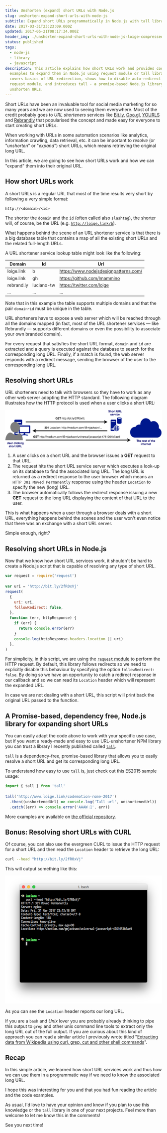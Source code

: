 ```yaml
---
title: Unshorten (expand) short URLs with Node.js
slug: unshorten-expand-short-urls-with-node-js
subtitle: Expand short URLs programmatically in Node.js with tall library
date: 2017-03-31T23:23:09.000Z
updated: 2017-05-21T08:17:34.000Z
header_img: ./unshorten-expand-short-urls-with-node-js-loige-compressed.jpg
status: published
tags:
  - node-js
  - library
  - javascript
description: This article explains how short URLs work and provides code
  examples to expand them in Node.js using request module or tall library. It
  covers basics of URL redirection, shows how to disable auto-redirect in
  request module, and introduces tall - a promise-based Node.js library to
  unshorten URLs.
---
```


Short URLs have been an invaluable tool for social media marketing for so many years and we are now used to seeing them everywhere. Most of the credit probably goes to _URL shorteners_ services like [Bit.ly](https://bitly.com), [Goo.gl](https://goo.gl/), [YOURLS](https://yourls.org/) and [Rebrandly](https://www.rebrandly.com) that popularised the concept and made easy for everyone to start creating short URLs.

When working with URLs in some automation scenarios like analytics, information crawling, data retrieval, etc. it can be important to _resolve_ (or "_unshorten_" or "_expand_") short URLs, which means retrieving the original long URL.

In this article, we are going to see how short URLs work and how we can "expand" them into their original URL.

## How short URLs work

A short URLs is a regular URL that most of the time results very short by following a very simple format:

```plaintext
http://<domain>/<id>
```

The shorter the `domain` and the `id` (often called also `slashtag`), the shorter will, of course, be the URL (e.g. [`http://loige.link/b`](http://loige.link/b)).

What happens behind the scene of an URL shortener service is that there is a big database table that contains a map of all the existing short URLs and the related full-length URLs.

A URL shortener service lookup table might look like the following:

| Domain     | Id         | Url                                   |
| ---------- | ---------- | ------------------------------------- |
| loige.link | b          | https://www.nodejsdesignpatterns.com/ |
| loige.link | gh         | https://github.com/lmammino           |
| rebrand.ly | luciano-tw | https://twitter.com/loige             |
| ...        | ...        | ...                                   |

Note that in this example the table supports multiple domains and that the pair `domain`-`id` must be unique in the table.

URL shorteners have to expose a web server which will be reached through all the domains mapped (in fact, most of the URL shortener services — like Rebrandly — supports different domains or even the possibility to associate your own branded domain).

For every request that satisfies the short URL format, `domain` and `id` are extracted and a query is executed against the database to search for the corresponding long URL. Finally, if a match is found, the web server responds with a redirect message, sending the browser of the user to the corresponding long URL.

## Resolving short URLs

URL shorteners need to talk with browsers so they have to work as any other web server adopting the HTTP standard. The following diagram illustrates how the HTTP protocol is used when a user clicks a short URL:

![How short URL services work](./how-short-url-services-work-loige-nodejs.png)

1. A user clicks on a short URL and the browser issues a **GET** request to that URL.
2. The request hits the short URL service server which executes a look-up on its database to find the associated long URL. The long URL is returned as a redirect response to the user browser which means an `HTTP 301 Moved Permanently` response using the header `Location` to specify the new (long) URL.
3. The browser automatically follows the redirect response issuing a new **GET** request to the long URL displaying the content of that URL to the user.

This is what happens when a user through a browser deals with a short URL, everything happens behind the scenes and the user won't even notice that there was an exchange with a short URL server.

Simple enough, right?

## Resolving short URLs in Node.js

Now that we know how short URL services work, it shouldn't be hard to create a Node.js script that is capable of resolving any type of short URL.

```javascript
var request = require('request')

var uri = 'http://bit.ly/2fR0xVj'
request(
  {
    uri: uri,
    followRedirect: false,
  },
  function (err, httpResponse) {
    if (err) {
      return console.error(err)
    }
    console.log(httpResponse.headers.location || uri)
  },
)
```

For simplicity, in this script, we are using the [`request` module](https://www.npmjs.com/package/request) to perform the HTTP request. By default, this library follows redirects so we need to explicitly disable this behaviour by specifying the option `followRedirect: false`. By doing so we have an opportunity to catch a redirect response in our callback and so we can read its `Location` header which will represent the expanded URL.

In case we are not dealing with a short URL, this script will print back the original URL passed to the function.

## A Promise-based, dependency free, Node.js library for expanding short URLs

You can easily adapt the code above to work with your specific use case, but if you want a ready-made and easy to use URL-unshortener NPM library you can trust a library I recently published called [`tall`](https://www.npmjs.com/package/tall).

`tall` is a dependency-free, promise-based library that allows you to easily resolve a short URL and get its corresponding long URL.

To understand how easy to use `tall` is, just check out this ES2015 sample usage:

```javascript
import { tall } from 'tall'

tall('http://www.loige.link/codemotion-rome-2017')
  .then((unshortenedUrl) => console.log('Tall url', unshortenedUrl))
  .catch((err) => console.error('AAAW 👻', err))
```

More examples are available on [the official repository](https://github.com/lmammino/tall).

## Bonus: Resolving short URLs with CURL

Of course, you can also use the evergreen CURL to issue the HTTP request for a short URL and then read the `Location` header to retrieve the long URL:

```bash
curl --head "http://bit.ly/2fR0xVj"
```

This will output something like this:

![CURL unshorten short URL output](./curl-unshorten-short-url-location-header-loige-nodejs.png)

As you can see the `Location` header reports our long URL.

If you are a `bash` and _Unix_ lover you are probably already thinking to pipe this output to `grep` and other unix command line tools to extract only the long URL out of the full output. If you are curious about this kind of approach you can read a similar article I previously wrote titled "[Extracting data from Wikipedia using curl, grep, cut and other shell commands](http://loige.co/extracting-data-from-wikipedia-using-curl-grep-cut-and-other-bash-commands/)".

## Recap

In this simple article, we learned how short URL services work and thus how we can use them in a programmatic way if we need to know the associated long URL.

I hope this was interesting for you and that you had fun reading the article and the code examples.

As usual, I'd love to have your opinion and know if you plan to use this knowledge or the `tall` library in one of your next projects. Feel more than welcome to let me know this in the comments!

See you next time!
